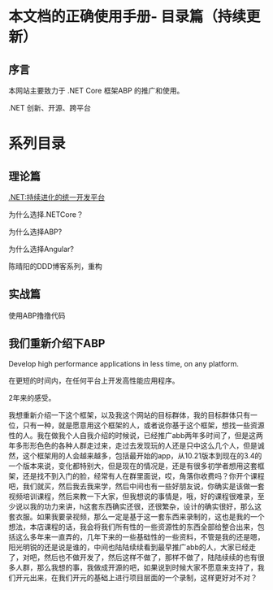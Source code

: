 # 本文档的正确使用手册- 目录篇（持续更新）


## 序言
本网站主要致力于 .NET Core 框架ABP 的推广和使用。

.NET 创新、开源、跨平台

# 系列目录

## 理论篇

[.NET:持续进化的统一开发平台](/YoyoCmsTemplate开发指导文档目录/DotnetCore_Basic/Dot_NET_Evolution)

 为什么选择.NETCore？


为什么选择ABP?

为什么选择Angular?

陈晴阳的DDD博客系列，重构

## 实战篇

使用ABP撸撸代码



## 我们重新介绍下ABP

Develop high performance applications in less time, on any platform.

在更短的时间内，在任何平台上开发高性能应用程序。

2年来的感受。

我想重新介绍一下这个框架，以及我这个网站的目标群体，我的目标群体只有一位，只有一种，就是愿意用这个框架的人，或者说你基于这个框架，想找一些资源性的人。我在做我个人自我介绍的时候说，已经推广abb两年多时间了，但是这两年多形形色色的各种人群走过来，走过去发现玩的人还是只中这么几个人，但是诚然，这个框架用的人会越来越多，包括最开始的app，从10.21版本到现在的3.4的一个版本来说，变化都特别大，但是现在的情况是，还是有很多初学者想用这套框架，还是找不到入门的脸，经常有人在群里面说，哎，角落你收费吗？你开个课程吧，我们就买，然后我去我来学，然后中间也有一些好朋友说，你确实是该做一套视频培训课程，然后来教一下大家，但我想说的事情是，哦，好的课程很难录，至少说以我的功力来讲，h这套东西确实还很，还很繁杂，设计的确实很好，那么这套衣服。如果我要录视频，那么一定是基于这一套东西来录制的，这也是我的一个想法，本店课程的话，我会将我们所有性的一些资源性的东西全部给整合出来，包括这么多年来一直弄的，几年下来的一些基础性的一些资料，不管是我的还是嗯，阳光明锐的还是说是谁的，中间也陆陆续续看到最早推广abb的人，大家已经走了，对吧，然后也不做开发了，然后这样不做了，那样不做了，陆陆续续的也有很多人群，那么我想的事，我做成开源的吧，如果说到时候大家不愿意来支持了，我们开元出来，在我们开元的基础上进行项目层面的一个录制，这样更好对不对？

